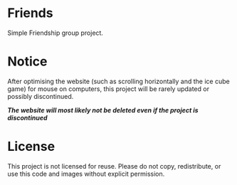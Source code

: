 # Friends
Simple Friendship group project.

# Notice
After optimising the website (such as scrolling horizontally and the ice cube game) for mouse on computers, this project will be rarely updated or possibly discontinued.

***The website will most likely not be deleted even if the project is discontinued***

# License
This project is not licensed for reuse. Please do not copy, redistribute, or use this code and images without explicit permission.
